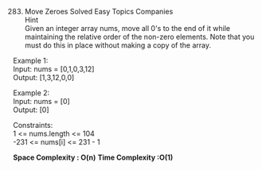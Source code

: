 283. Move Zeroes Solved Easy Topics Companies  
Hint  
Given an integer array nums, move all 0's to the end of it while maintaining the relative order of the non-zero elements.
Note that you must do this in place without making a copy of the array.
  
Example 1:  
Input: nums = [0,1,0,3,12]  
Output: [1,3,12,0,0]  
  
Example 2:  
Input: nums = [0]  
Output: [0]  

 
Constraints:  
1 <= nums.length <= 104  
-231 <= nums[i] <= 231 - 1  

**Space Complexity : O(n)**
**Time Complexity :O(1)**
